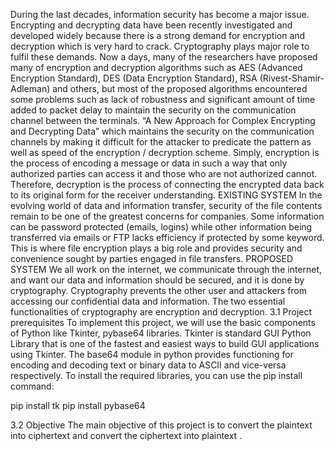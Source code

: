   During the last decades, information security has become a major issue. 
  Encrypting and decrypting data have been recently investigated and developed widely because there is a strong demand for encryption and decryption which is very hard to crack. 
  Cryptography plays major role to fulfil these demands. 
  Now a days, many of the researchers have proposed many of encryption and decryption algorithms such as AES (Advanced Encryption Standard), 
  DES (Data Encryption Standard), RSA (Rivest-Shamir-Adleman) and others, 
  but most of the proposed algorithms encountered some problems such as lack of robustness and significant amount of time added to packet delay to maintain the security on the communication channel between the terminals.
  “A New Approach for Complex Encrypting and Decrypting Data” which maintains the security on the communication channels by making it difficult for the attacker 
  to predicate the pattern as well as speed of the encryption / decryption scheme.
  Simply, encryption is the process of encoding a message or data in such a way that only authorized parties can access it and those who are not authorized cannot. 
  Therefore, decryption is the process of connecting the encrypted data back to its original form for the receiver understanding.
EXISTING SYSTEM
  In the evolving world of data and information transfer, security of the file contents remain to be one of the greatest concerns for companies. 
  Some information can be password protected (emails, logins) while other information being transferred via emails or FTP lacks efficiency if protected by some keyword.
  This is where file encryption plays a big role and provides security and convenience sought by parties engaged in file transfers.
PROPOSED SYSTEM
  We all work on the internet, we communicate through the internet, and want our data and information should be secured,
  and it is done by cryptography. Cryptography prevents the other user and attackers from accessing our confidential data and information.
  The two essential functionalities of cryptography are encryption and decryption. 
3.1 Project prerequisites
  To implement this project, we will use the basic components of Python like Tkinter, pybase64 libraries.
  Tkinter is standard GUI Python Library that is one of the fastest and easiest ways to build GUI applications using Tkinter.
  The base64 module in python provides functioning for encoding and decoding text or binary data to ASCII and vice-versa respectively.
  To install the required libraries, you can use the pip install command:

  pip install tk
  pip install pybase64

3.2 Objective
  The main objective of this project is to convert the plaintext into ciphertext and convert the ciphertext into plaintext .














